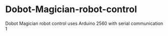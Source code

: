 # Dobot-Magician-robot-control
Dobot Magician robot control uses Arduino 2560 with serial communication 1
